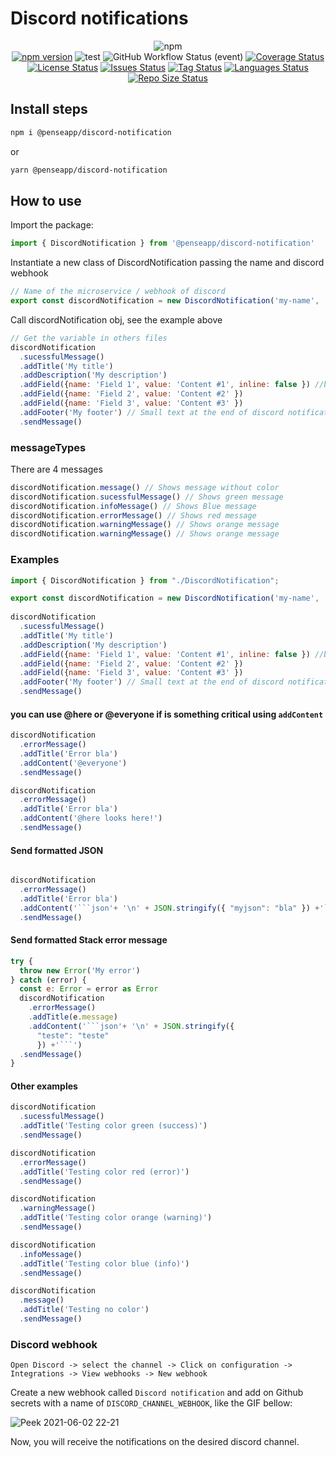 # Discord notifications


<div align="center">

![npm](https://img.shields.io/npm/dt/discord-notification?style=for-the-badge)<br>
[![npm version](https://badge.fury.io/js/discord-notification.svg)](https://badge.fury.io/js/discord-notification)
![test](https://github.com/penseapp/discord-notification/workflows/test/badge.svg?branch=master)
![GitHub Workflow Status (event)](https://img.shields.io/github/workflow/status/penseapp/discord-notification/test)
[![Coverage Status](https://coveralls.io/repos/github/penseapp/discord-notification/badge.svg?branch=master)](https://coveralls.io/github/penseapp/discord-notification?branch=master)
[![License Status](https://img.shields.io/github/license/penseapp/discord-notification)](https://img.shields.io/github/license/penseapp/discord-notification)
[![Issues Status](https://img.shields.io/github/issues/penseapp/discord-notification)](https://img.shields.io/github/issues/penseapp/discord-notification)
[![Tag Status](https://img.shields.io/github/v/tag/penseapp/discord-notification)](https://img.shields.io/github/v/tag/penseapp/discord-notification)
[![Languages Status](https://img.shields.io/github/languages/count/penseapp/discord-notification)](https://img.shields.io/github/languages/count/penseapp/discord-notification)
[![Repo Size Status](https://img.shields.io/github/repo-size/penseapp/discord-notification)](https://img.shields.io/github/repo-size/penseapp/discord-notification)
</div>

## Install steps

```sh
npm i @penseapp/discord-notification
```
or
```sh
yarn @penseapp/discord-notification
```
## How to use

Import the package:
```js
import { DiscordNotification } from '@penseapp/discord-notification'
```

Instantiate a new class of DiscordNotification passing the name and discord webhook 
```js
// Name of the microservice / webhook of discord
export const discordNotification = new DiscordNotification('my-name', 'https://discordapp.com/api/webhooks/qNbqLQDB5mD7Rxr6')
```

Call discordNotification obj, see the example above
```js
// Get the variable in others files
discordNotification
  .sucessfulMessage()
  .addTitle('My title')
  .addDescription('My description')
  .addField({name: 'Field 1', value: 'Content #1', inline: false }) //breakline
  .addField({name: 'Field 2', value: 'Content #2' }) 
  .addField({name: 'Field 3', value: 'Content #3' }) 
  .addFooter('My footer') // Small text at the end of discord notification
  .sendMessage()
```

### messageTypes
There are 4 messages

```js
discordNotification.message() // Shows message without color
discordNotification.sucessfulMessage() // Shows green message
discordNotification.infoMessage() // Shows Blue message
discordNotification.errorMessage() // Shows red message
discordNotification.warningMessage() // Shows orange message
discordNotification.warningMessage() // Shows orange message
```

### Examples

```js
import { DiscordNotification } from "./DiscordNotification";

export const discordNotification = new DiscordNotification('my-name', 'https://discordapp.com/api/webhooks/qNbqLQDB5mD7Rxr6')
  
discordNotification
  .sucessfulMessage()
  .addTitle('My title')
  .addDescription('My description')
  .addField({name: 'Field 1', value: 'Content #1', inline: false }) //breakline
  .addField({name: 'Field 2', value: 'Content #2' }) 
  .addField({name: 'Field 3', value: 'Content #3' }) 
  .addFooter('My footer') // Small text at the end of discord notification
  .sendMessage()
```

#### you can use @here or @everyone if is something critical using `addContent`

```js
discordNotification
  .errorMessage()
  .addTitle('Error bla')
  .addContent('@everyone')
  .sendMessage()

discordNotification
  .errorMessage()
  .addTitle('Error bla')
  .addContent('@here looks here!')
  .sendMessage()
```

#### Send formatted JSON

```js

discordNotification
  .errorMessage()
  .addTitle('Error bla')
  .addContent('```json'+ '\n' + JSON.stringify({ "myjson": "bla" }) +'```')
  .sendMessage()
``` 

#### Send formatted Stack error message

```js
try {
  throw new Error('My error')
} catch (error) {
  const e: Error = error as Error
  discordNotification
    .errorMessage()
    .addTitle(e.message)
    .addContent('```json'+ '\n' + JSON.stringify({
      "teste": "teste"
      }) +'```')
  .sendMessage()
}
```

#### Other examples

```js
discordNotification
  .sucessfulMessage()
  .addTitle('Testing color green (success)')
  .sendMessage()

discordNotification
  .errorMessage()
  .addTitle('Testing color red (error)')
  .sendMessage()

discordNotification
  .warningMessage()
  .addTitle('Testing color orange (warning)')
  .sendMessage()

discordNotification
  .infoMessage()
  .addTitle('Testing color blue (info)')
  .sendMessage()

discordNotification
  .message()
  .addTitle('Testing no color')
  .sendMessage()
```

### Discord webhook

```
Open Discord -> select the channel -> Click on configuration -> Integrations -> View webhooks -> New webhook
```

Create a new webhook called `Discord notification` and add on Github secrets with a name of `DISCORD_CHANNEL_WEBHOOK`, like the GIF bellow:

![Peek 2021-06-02 22-21](https://user-images.githubusercontent.com/5152197/121472497-aa56ec00-c997-11eb-83cb-b9f03094e5dd.gif)

Now, you will receive the notifications on the desired discord channel.

